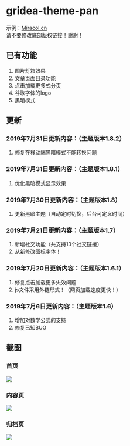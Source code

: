 # gridea-theme-pan
示例：[Miracol.cn](https://miracol.cn/)
</br>
请不要修改底部版权链接！谢谢！

## 已有功能
1. 图片灯箱效果
2. 文章页面目录功能
3. 点击加载更多式分页
4. 谷歌字体的logo
5. 黑暗模式
## 更新

### 2019年7月31日更新内容：（主题版本1.8.2）
1. 修复在移动端黑暗模式不能转换问题

### 2019年7月31日更新内容：（主题版本1.8.1）
1. 优化黑暗模式显示效果

### 2019年7月30日更新内容：（主题版本1.8）
1. 更新黑暗主题（自动定时切换，后台可定义时间）

### 2019年7月21日更新内容：（主题版本1.7）
1. 新增社交功能（共支持13个社交链接）
2. 从新修改图标字体！

### 2019年7月20日更新内容：（主题版本1.6.1）
1. 修复点击加载更多失效问题
2. js文件采用外链形式！（网页加载速度更快！）

### 2019年7月6日更新内容：（主题版本1.6）
1. 增加对数学公式的支持
2. 修复已知BUG

## 截图

### 首页
![](https://i.loli.net/2019/07/12/5d287c18dca8a23556.jpg)

### 内容页
![](https://i.loli.net/2019/07/12/5d287c6ee9b2468919.jpg)

### 归档页
![](https://i.loli.net/2019/07/12/5d287c493e00b24265.jpg)
